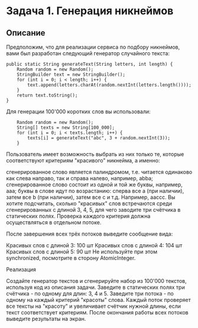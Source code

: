 # Задача 1. Генерация никнеймов

## Описание

Предположим, что для реализации сервиса по подбору никнеймов, вами был разработан следующий генератор случайного текста:

    public static String generateText(String letters, int length) {
        Random random = new Random();
        StringBuilder text = new StringBuilder();
        for (int i = 0; i < length; i++) {
            text.append(letters.charAt(random.nextInt(letters.length())));
        }
        return text.toString();
    }
Для генерации 100'000 коротких слов вы использовали:

        Random random = new Random();
        String[] texts = new String[100_000];
        for (int i = 0; i < texts.length; i++) {
            texts[i] = generateText("abc", 3 + random.nextInt(3));
        }
Пользователь имеет возможность выбрать из них только те, которые соответствуют критериям "красивого" никнейма, а именно:

сгенерированное слово является палиндромом, т.е. читается одинаково как слева направо, так и справа налево, например, abba;
сгенерированное слово состоит из одной и той же буквы, например, aaa;
буквы в слове идут по возрастанию: сперва все a (при наличии), затем все b (при наличии), затем все c и т.д. Например, aaccc.
Вы хотите подсчитать, сколько "красивых" слов встречаются среди сгенерированных с длиной 3, 4, 5, для чего заводите три счётчика в статических полях. Проверка каждого критерия должна осуществляться в отдельном потоке.

После завершения всех трёх потоков выведите сообщение вида:

Красивых слов с длиной 3: 100 шт
Красивых слов с длиной 4: 104 шт
Красивых слов с длиной 5: 90 шт
Не используйте при этом synchronized, посмотрите в сторону AtomicInteger.

Реализация

Создайте генератор текстов и сгенерируйте набор из 100'000 текстов, используя код из описания задачи.
Заведите в статических полях три счётчика - по одному для длин: 3, 4 и 5.
Заведите три потока - по одному на каждый критерий "красоты" слова. Каждый поток проверяет все тексты на "красоту" и увеличивает счётчик нужной длины, если текст соответствует критериям.
После окончания работы всех потоков выведите результаты на экран.
